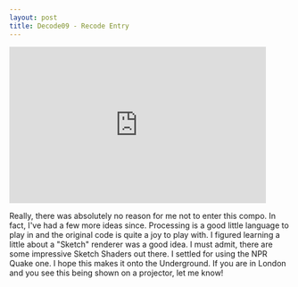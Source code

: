 ```yaml
--- 
layout: post
title: Decode09 - Recode Entry
---
```


<iframe src="https://player.vimeo.com/video/9129329" width="460" height="280" frameborder="0" webkitAllowFullScreen mozallowfullscreen allowFullScreen></iframe>


Really, there was absolutely no reason for me not to enter this compo. In fact, I've had a few more ideas since. Processing is a good little language to play in and the original code is quite a joy to play with. I figured learning a little about a "Sketch" renderer was a good idea. I must admit, there are some impressive Sketch Shaders out there. I settled for using the NPR Quake one. I hope this makes it onto the Underground. If you are in London and you see this being shown on a projector, let me know!
